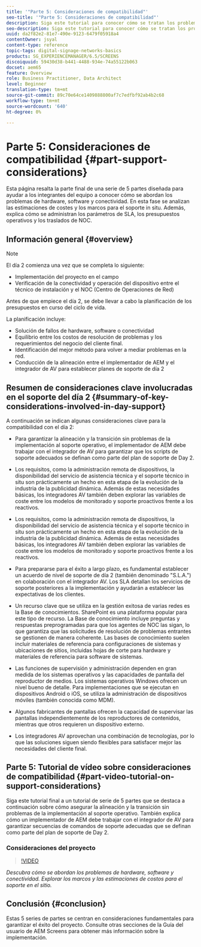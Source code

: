 ```yaml
---
title: '"Parte 5: Consideraciones de compatibilidad"'
seo-title: '"Parte 5: Consideraciones de compatibilidad"'
description: Siga este tutorial para conocer cómo se tratan los problemas de hardware, software y conectividad. Explore los marcos y las estimaciones de costos para el soporte in situ. Además, conozca cómo se administran los parámetros de SLA, los presupuestos operativos y los traslados de NOC.
seo-description: Siga este tutorial para conocer cómo se tratan los problemas de hardware, software y conectividad. Explore los marcos y las estimaciones de costos para el soporte in situ. Además, conozca cómo se administran los parámetros de SLA, los presupuestos operativos y los traslados de NOC.
uuid: da2f82e2-81e7-490e-9123-6479f05918a4
contentOwner: jsyal
content-type: reference
topic-tags: digital-signage-networks-basics
products: SG_EXPERIENCEMANAGER/6.5/SCREENS
discoiquuid: 59430d38-b441-4488-934e-74a55122b063
docset: aem65
feature: Overview
role: Business Practitioner, Data Architect
level: Beginner
translation-type: tm+mt
source-git-commit: 89c70e64ce1409888800af7c7edfbf92ab4b2c68
workflow-type: tm+mt
source-wordcount: '640'
ht-degree: 0%

---
```



# Parte 5: Consideraciones de compatibilidad {#part-support-considerations}

Esta página resalta la parte final de una serie de 5 partes diseñada para ayudar a los integrantes del equipo a conocer cómo se abordan los problemas de hardware, software y conectividad. En esta fase se analizan las estimaciones de costes y los marcos para el soporte in situ. Además, explica cómo se administran los parámetros de SLA, los presupuestos operativos y los traslados de NOC.

## Información general {#overview}

>[!NOTE]
>
>El día 2 comienza una vez que se completa lo siguiente:
>
>* Implementación del proyecto en el campo
>* Verificación de la conectividad y operación del dispositivo entre el técnico de instalación y el NOC (Centro de Operaciones de Red)

>
>
Antes de que empiece el día 2, se debe llevar a cabo la planificación de los presupuestos en curso del ciclo de vida.

La planificación incluye:

* Solución de fallos de hardware, software o conectividad
* Equilibrio entre los costos de resolución de problemas y los requerimientos del negocio del cliente final.
* Identificación del mejor método para volver a mediar problemas en la red.
* Conducción de la alineación entre el implementador de AEM y el integrador de AV para establecer planes de soporte de día 2

## Resumen de consideraciones clave involucradas en el soporte del día 2 {#summary-of-key-considerations-involved-in-day-support}

A continuación se indican algunas consideraciones clave para la compatibilidad con el día 2:

* Para garantizar la alineación y la transición sin problemas de la implementación al soporte operativo, el implementador de AEM debe trabajar con el integrador de AV para garantizar que los scripts de soporte adecuados se definan como parte del plan de soporte de Day 2.
* Los requisitos, como la administración remota de dispositivos, la disponibilidad del servicio de asistencia técnica y el soporte técnico in situ son prácticamente un hecho en esta etapa de la evolución de la industria de la publicidad dinámica. Además de estas necesidades básicas, los integradores AV también deben explorar las variables de coste entre los modelos de monitorado y soporte proactivos frente a los reactivos.

* Los requisitos, como la administración remota de dispositivos, la disponibilidad del servicio de asistencia técnica y el soporte técnico in situ son prácticamente un hecho en esta etapa de la evolución de la industria de la publicidad dinámica. Además de estas necesidades básicas, los integradores AV también deben explorar las variables de coste entre los modelos de monitorado y soporte proactivos frente a los reactivos.
* Para prepararse para el éxito a largo plazo, es fundamental establecer un acuerdo de nivel de soporte de día 2 (también denominado &quot;S.L.A.&quot;) en colaboración con el integrador AV. Los SLA detallan los servicios de soporte posteriores a la implementación y ayudarán a establecer las expectativas de los clientes.
* Un recurso clave que se utiliza en la gestión exitosa de varias redes es la Base de conocimientos. SharePoint es una plataforma popular para este tipo de recurso. La Base de conocimiento incluye preguntas y respuestas preprogramadas para que los agentes de NOC las sigan, lo que garantiza que las solicitudes de resolución de problemas entrantes se gestionen de manera coherente. Las bases de conocimiento suelen incluir materiales de referencia para configuraciones de sistemas y ubicaciones de sitios, incluidas hojas de corte para hardware y materiales de referencia para software de sistemas.
* Las funciones de supervisión y administración dependen en gran medida de los sistemas operativos y las capacidades de pantalla del reproductor de medios. Los sistemas operativos Windows ofrecen un nivel bueno de detalle. Para implementaciones que se ejecutan en dispositivos Android o iOS, se utiliza la administración de dispositivos móviles (también conocida como MDM).
* Algunos fabricantes de pantallas ofrecen la capacidad de supervisar las pantallas independientemente de los reproductores de contenidos, mientras que otros requieren un dispositivo externo.
* Los integradores AV aprovechan una combinación de tecnologías, por lo que las soluciones siguen siendo flexibles para satisfacer mejor las necesidades del cliente final.

## Parte 5: Tutorial de vídeo sobre consideraciones de compatibilidad {#part-video-tutorial-on-support-considerations}

Siga este tutorial final a un tutorial de serie de 5 partes que se destaca a continuación sobre cómo asegurar la alineación y la transición sin problemas de la implementación al soporte operativo. También explica cómo un implementador de AEM debe trabajar con el integrador de AV para garantizar secuencias de comandos de soporte adecuadas que se definan como parte del plan de soporte de Day 2.

### Consideraciones del proyecto

>[!VIDEO](https://video.tv.adobe.com/v/28383)

*Descubra cómo se abordan los problemas de hardware, software y conectividad. Explorar los marcos y las estimaciones de costos para el soporte en el sitio.*

## Conclusión {#conclusion}

Estas 5 series de partes se centran en consideraciones fundamentales para garantizar el éxito del proyecto. Consulte otras secciones de la Guía del usuario de AEM Screens para obtener más información sobre la implementación.

